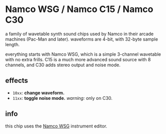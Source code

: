 # Namco WSG / Namco C15 / Namco C30

a family of wavetable synth sound chips used by Namco in their arcade machines (Pac-Man and later). waveforms are 4-bit, with 32-byte sample length.

everything starts with Namco WSG, which is a simple 3-channel wavetable with no extra frills. C15 is a much more advanced sound source with 8 channels, and C30 adds stereo output and noise mode.

## effects

- `10xx`: **change waveform.**
- `11xx`: **toggle noise mode.** _warning:_ only on C30.

## info

this chip uses the [Namco WSG](../4-instrument/wsg.md) instrument editor.
